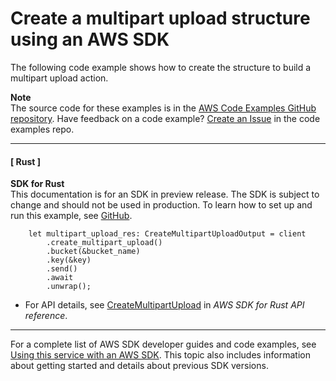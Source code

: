 # Create a multipart upload structure using an AWS SDK<a name="example_s3_CreateMultipartUpload_section"></a>

The following code example shows how to create the structure to build a multipart upload action\.

**Note**  
The source code for these examples is in the [AWS Code Examples GitHub repository](https://github.com/awsdocs/aws-doc-sdk-examples)\. Have feedback on a code example? [Create an Issue](https://github.com/awsdocs/aws-doc-sdk-examples/issues/new/choose) in the code examples repo\. 

------
#### [ Rust ]

**SDK for Rust**  
This documentation is for an SDK in preview release\. The SDK is subject to change and should not be used in production\.
 To learn how to set up and run this example, see [GitHub](https://github.com/awsdocs/aws-doc-sdk-examples/tree/main/rust_dev_preview/s3#code-examples)\. 
  

```
    let multipart_upload_res: CreateMultipartUploadOutput = client
        .create_multipart_upload()
        .bucket(&bucket_name)
        .key(&key)
        .send()
        .await
        .unwrap();
```
+  For API details, see [CreateMultipartUpload](https://docs.rs/releases/search?query=aws-sdk) in *AWS SDK for Rust API reference*\. 

------

For a complete list of AWS SDK developer guides and code examples, see [Using this service with an AWS SDK](UsingAWSSDK.md#sdk-general-information-section)\. This topic also includes information about getting started and details about previous SDK versions\.